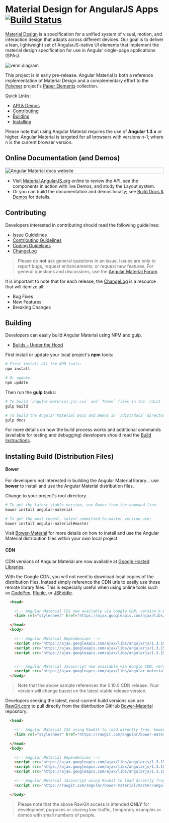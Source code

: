 # Material Design for AngularJS Apps [![Build Status](https://travis-ci.org/angular/material.svg)](https://travis-ci.org/angular/material)

[Material Design](https://www.google.com/design/spec/material-design/) is a specification for a
unified system of visual, motion, and interaction design that adapts across different devices. Our
goal is to deliver a lean, lightweight set of AngularJS-native UI elements that implement the
material design specification for use in Angular single-page applications (SPAs).

![venn diagram](https://cloud.githubusercontent.com/assets/210413/5077572/30dfc2f0-6e6a-11e4-9723-07c918128f4f.png)

This project is in early pre-release. Angular Material is both a reference implementation of
Material Design and a complementary effort to the [Polymer](https://www.polymer-project.org/)
project's [Paper Elements](https://www.polymer-project.org/docs/elements/paper-elements.html)
collection.

Quick Links:

*  [API & Demos](#demos)
*  [Contributing](#contributing)
*  [Building](#building)
*  [Installing](#installing)


Please note that using Angular Material requires the use of **Angular 1.3.x** or higher. Angular
Material is targeted for all browsers with versions n-1; where n is the current browser version.

## <a name="demos"></a> Online Documentation (and Demos)

<div style="border: 1px solid #ccc">
  <img src="https://cloud.githubusercontent.com/assets/1045233/6678772/12afad78-cbfc-11e4-8c9f-a13e336fb6a6.png" alt="Angular Material docs website" style="display:block;">
</div>

- Visit [Material.AngularJS.org](https://material.angularjs.org/) online to review the API, see the
  components in action with live Demos, and study the Layout system.
- Or you can build the documentation and demos locally; see
  [Build Docs & Demos](https://github.com/angular/material/tree/master/docs/README.md) for details.

## <a name="contributing"></a> Contributing

Developers interested in contributing should read the following guidelines:

- [Issue Guidelines](docs/guides/CONTRIBUTING.md#submit)
- [Contributing Guidelines](docs/guides/CONTRIBUTING.md)
- [Coding Guidelines](docs/guides/CODING.md)
- [ChangeLog](CHANGELOG.md)

> Please do **not** ask general questions in an issue. Issues are only to report bugs, request
  enhancements, or request new features. For general questions and discussions, use the
  [Angular Material Forum](https://groups.google.com/forum/#!forum/ngmaterial).

It is important to note that for each release, the [ChangeLog](CHANGELOG.md) is a resource that will
itemize all:

- Bug Fixes
- New Features
- Breaking Changes

## <a name="building"></a> Building

Developers can easily build Angular Material using NPM and gulp.

* [Builds - Under the Hood](docs/guides/BUILD.md)

First install or update your local project's **npm** tools:

```bash
# First install all the NPM tools:
npm install

# Or update
npm update
```

Then run the **gulp** tasks:

```bash
# To build `angular-material.js/.css` and `Theme` files in the `/dist` directory
gulp build

# To build the Angular Material Docs and Demos in `/dist/docs` directory
gulp docs
```

For more details on how the build process works and additional commands (available for testing and
debugging) developers should read the [Build Instructions](docs/guides/BUILD.md).

## <a name="installing"></a> Installing Build (Distribution Files)

#### Bower

For developers not interested in building the Angular Material library... use **bower** to install
and use the Angular Material distribution files.

Change to your project's root directory.

```bash
# To get the latest stable version, use Bower from the command line.
bower install angular-material

# To get the most recent, latest committed-to-master version use:
bower install angular-material#master
```

Visit [Bower-Material](https://github.com/angular/bower-material/blob/master/README.md) for more
details on how to install and use the Angular Material distribution files within your own local
project.

#### CDN

CDN versions of Angular Material are now available at
[Google Hosted Libraries](https://developers.google.com/speed/libraries/devguide#angularmaterial).

With the Google CDN, you will not need to download local copies of the distribution files. Instead
simply reference the CDN urls to easily use those remote library files. This is especially useful
when using online tools such as [CodePen](http://codepen.io/), [Plunkr](http://plnkr.co/), or
[JSFiddle](http://jsfiddle.net/).

```html
  <head>

    <!-- Angular Material CSS now available via Google CDN; version 0.8 used here -->
    <link rel="stylesheet" href="https://ajax.googleapis.com/ajax/libs/angular_material/0.10.0/angular-material.min.css">

  </head>
  <body>

    <!-- Angular Material Dependencies -->
    <script src="https://ajax.googleapis.com/ajax/libs/angularjs/1.3.15/angular.min.js"></script>
    <script src="https://ajax.googleapis.com/ajax/libs/angularjs/1.3.15/angular-animate.min.js"></script>
    <script src="https://ajax.googleapis.com/ajax/libs/angularjs/1.3.15/angular-aria.min.js"></script>


    <!-- Angular Material Javascript now available via Google CDN; version 0.10.0 used here -->
    <script src="https://ajax.googleapis.com/ajax/libs/angular_material/0.10.0/angular-material.min.js"></script>
  </body>
```

> Note that the above sample references the 0.10.0 CDN release. Your version will change based on the latest stable release version.

Developers seeking the latest, most-current build versions can use [RawGit.com](//rawgit.com) to
pull directly from the distribution GitHub
[Bower-Material](https://github.com/angular/bower-material) repository:

```html
  <head>

    <!-- Angular Material CSS using RawGit to load directly from `bower-material/master` -->
    <link rel="stylesheet" href="https://rawgit.com/angular/bower-material/master/angular-material.css">

  </head>
  <body>

    <!-- Angular Material Dependencies -->
    <script src="https://ajax.googleapis.com/ajax/libs/angularjs/1.3.15/angular.js"></script>
    <script src="https://ajax.googleapis.com/ajax/libs/angularjs/1.3.15/angular-animate.js"></script>
    <script src="https://ajax.googleapis.com/ajax/libs/angularjs/1.3.15/angular-aria.js"></script>

    <!-- Angular Material Javascript using RawGit to load directly from `bower-material/master` -->
    <script src="https://rawgit.com/angular/bower-material/master/angular-material.js"></script>

  </body>
```

> Please note that the above RawGit access is intended **ONLY** for development purposes or sharing
  low-traffic, temporary examples or demos with small numbers of people.
